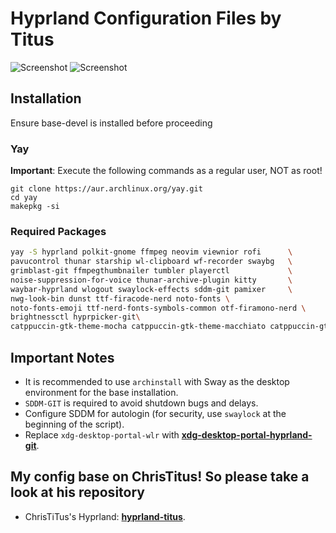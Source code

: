 # Hyprland Configuration Files by Titus

![Screenshot](https://github.com/RumiAxolotl/hyprland-config/raw/main/darkmode.png)
![Screenshot](https://github.com/RumiAxolotl/hyprland-config/raw/main/lightmode.png)

## Installation

Ensure base-devel is installed before proceeding

### Yay

**Important**: Execute the following commands as a regular user, NOT as root!

```
git clone https://aur.archlinux.org/yay.git
cd yay
makepkg -si
```

### Required Packages

``` bash
yay -S hyprland polkit-gnome ffmpeg neovim viewnior rofi      \
pavucontrol thunar starship wl-clipboard wf-recorder swaybg   \
grimblast-git ffmpegthumbnailer tumbler playerctl             \
noise-suppression-for-voice thunar-archive-plugin kitty       \
waybar-hyprland wlogout swaylock-effects sddm-git pamixer     \
nwg-look-bin dunst ttf-firacode-nerd noto-fonts \
noto-fonts-emoji ttf-nerd-fonts-symbols-common otf-firamono-nerd \
brightnessctl hyprpicker-git\
catppuccin-gtk-theme-mocha catppuccin-gtk-theme-macchiato catppuccin-gtk-theme-frappe catppuccin-gtk-theme-latte
```

## Important Notes

- It is recommended to use `archinstall` with Sway as the desktop environment for the base installation.
- `SDDM-GIT` is required to avoid shutdown bugs and delays.
- Configure SDDM for autologin (for security, use `swaylock` at the beginning of the script).
- Replace `xdg-desktop-portal-wlr` with **[xdg-desktop-portal-hyprland-git](https://wiki.hyprland.org/hyprland-wiki/pages/Useful-Utilities/Hyprland-desktop-portal/)**.


## My config base on ChrisTitus! So please take a look at his repository

- ChrisTiTus's Hyprland: **[hyprland-titus](https://github.com/ChrisTitusTech/hyprland-titus)**.
